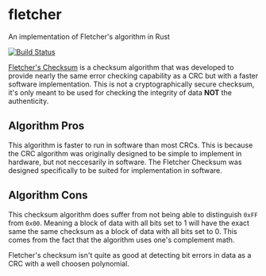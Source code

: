 # fletcher
An implementation of Fletcher's algorithm in Rust

[![Build Status](https://travis-ci.org/jbangelo/fletcher.svg?branch=master)](https://travis-ci.org/jbangelo/fletcher)

[Fletcher's Checksum](https://en.wikipedia.org/wiki/Fletcher%27s_checksum) is a
checksum algorithm that was developed to provide nearly the same error checking
capability as a CRC but with a faster software implementation. This is not a
cryptographically secure checksum, it's only meant to be used for checking the
integrity of data __NOT__ the authenticity.

## Algorithm Pros
This algorithm is faster to run in software than most CRCs. This is because the
CRC algorithm was originally designed to be simple to implement in hardware, but
not neccesarily in software. The Fletcher Checksum was designed specifically to
be suited for implementation in software.

## Algorithm Cons
This checksum algorithm does suffer from not being able to distinguish `0xFF`
from `0x00`. Meaning a block of data with all bits set to 1 will have the exact
same the same checksum as a block of data with all bits set to 0. This comes
from the fact that the algorithm uses one's complement math.

Fletcher's checksum isn't quite as good at detecting bit errors in data as a CRC
with a well choosen polynomial.
